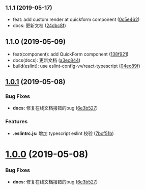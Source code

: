## <small>1.1.1 (2019-05-17)</small>

* feat: add custom render at quickform component ([0c5e462](https://github.com/liaoyongfu/vv-components/commit/0c5e462))
* docs: 更新文档 ([24dbc8f](https://github.com/liaoyongfu/vv-components/commit/24dbc8f))



## 1.1.0 (2019-05-09)

* feat(component): add QuickForm component ([138f921](https://github.com/liaoyongfu/vv-components/commit/138f921))
* docs(docs): 更新文档 ([a3ec844](https://github.com/liaoyongfu/vv-components/commit/a3ec844))
* build(eslint): use eslint-config-vv/react-typescript ([04ec89f](https://github.com/liaoyongfu/vv-components/commit/04ec89f))



## [1.0.1](https://github.com/liaoyongfu/vv-components/compare/v0.0.2...v1.0.1) (2019-05-08)


### Bug Fixes

* **docs:** 修复在线文档报错的bug ([6e3b527](https://github.com/liaoyongfu/vv-components/commit/6e3b527))


### Features

* **.eslintrc.js:** 增加 typescript eslint 校验 ([7bcf51b](https://github.com/liaoyongfu/vv-components/commit/7bcf51b))



# [1.0.0](https://github.com/liaoyongfu/vv-components/compare/v0.0.2...v1.0.0) (2019-05-08)


### Bug Fixes

* **docs:** 修复在线文档报错的bug ([6e3b527](https://github.com/liaoyongfu/vv-components/commit/6e3b527))